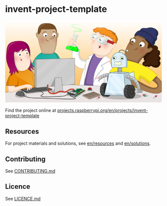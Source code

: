 # invent-project-template

![invent-project-template](banner.png)

Find the project online at [projects.raspberrypi.org/en/projects/invent-project-template](https://projects.raspberrypi.org/en/projects/invent-project-template)

## Resources
For project materials and solutions, see [en/resources](https://github.com/raspberrypilearning/invent-project-template/tree/master/en/resources) and [en/solutions](https://github.com/raspberrypilearning/invent-project-template/tree/master/en/solutions).

## Contributing
See [CONTRIBUTING.md](CONTRIBUTING.md)

## Licence
 See [LICENCE.md](LICENCE.md)
